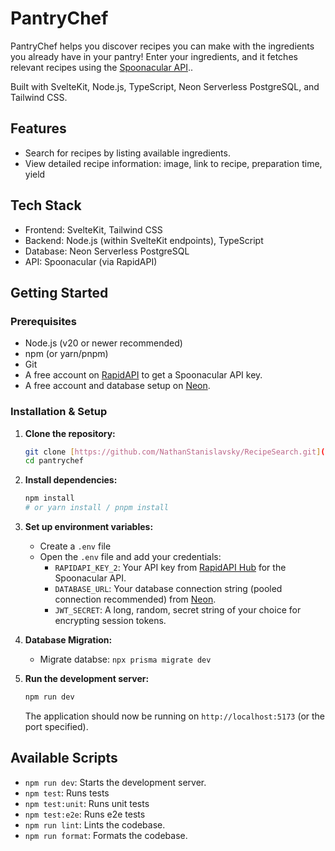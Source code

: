 # PantryChef

PantryChef helps you discover recipes you can make with the ingredients you already have in your pantry! Enter your ingredients, and it fetches relevant recipes using the [Spoonacular API](https://rapidapi.com/spoonacular/api/recipe-food-nutrition)..

Built with SvelteKit, Node.js, TypeScript, Neon Serverless PostgreSQL, and Tailwind CSS.

## Features

* Search for recipes by listing available ingredients.
* View detailed recipe information: image, link to recipe, preparation time, yield

## Tech Stack

* Frontend: SvelteKit, Tailwind CSS
* Backend: Node.js (within SvelteKit endpoints), TypeScript
* Database: Neon Serverless PostgreSQL
* API: Spoonacular (via RapidAPI)

## Getting Started

### Prerequisites

* Node.js (v20 or newer recommended)
* npm (or yarn/pnpm)
* Git
* A free account on [RapidAPI](https://rapidapi.com/hub) to get a Spoonacular API key.
* A free account and database setup on [Neon](https://neon.tech/).

### Installation & Setup

1.  **Clone the repository:**
    ```bash
    git clone [https://github.com/NathanStanislavsky/RecipeSearch.git](https://github.com/NathanStanislavsky/RecipeSearch.git)
    cd pantrychef
    ```

2.  **Install dependencies:**
    ```bash
    npm install
    # or yarn install / pnpm install
    ```

3.  **Set up environment variables:**
    * Create a `.env` file
    * Open the `.env` file and add your credentials:
        * `RAPIDAPI_KEY_2`: Your API key from [RapidAPI Hub](https://rapidapi.com/hub) for the Spoonacular API.
        * `DATABASE_URL`: Your database connection string (pooled connection recommended) from [Neon](https://neon.tech/).
        * `JWT_SECRET`: A long, random, secret string of your choice for encrypting session tokens.

4.  **Database Migration:**
    * Migrate databse: `npx prisma migrate dev`

5.  **Run the development server:**
    ```bash
    npm run dev
    ```
    The application should now be running on `http://localhost:5173` (or the port specified).

## Available Scripts

* `npm run dev`: Starts the development server.
* `npm test`: Runs tests
* `npm test:unit`: Runs unit tests
* `npm test:e2e`: Runs e2e tests
* `npm run lint`: Lints the codebase.
* `npm run format`: Formats the codebase.
